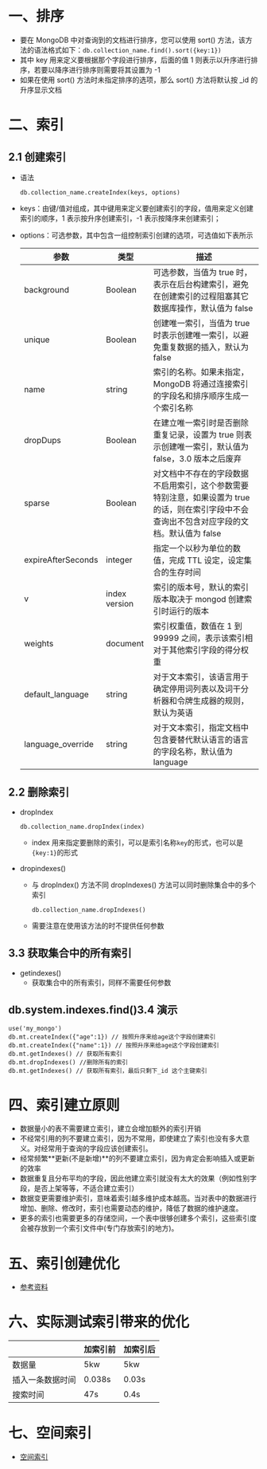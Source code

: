 # 一、排序

- 要在 MongoDB 中对查询到的文档进行排序，您可以使用 sort() 方法，该方法的语法格式如下：`db.collection_name.find().sort({key:1})`
- 其中 key 用来定义要根据那个字段进行排序，后面的值 1 则表示以升序进行排序，若要以降序进行排序则需要将其设置为 -1
- 如果在使用 sort() 方法时未指定排序的选项，那么 sort() 方法将默认按 _id 的升序显示文档

# 二、索引

## 2.1 创建索引

- 语法

  ```
  db.collection_name.createIndex(keys, options)
  ```

- keys：由键/值对组成，其中键用来定义要创建索引的字段，值用来定义创建索引的顺序，1 表示按升序创建索引，-1 表示按降序来创建索引；

- options：可选参数，其中包含一组控制索引创建的选项，可选值如下表所示

  | 参数               | 类型          | 描述                                                         |
  | ------------------ | ------------- | ------------------------------------------------------------ |
  | background         | Boolean       | 可选参数，当值为 true 时，表示在后台构建索引，避免在创建索引的过程阻塞其它数据库操作，默认值为 false |
  | unique             | Boolean       | 创建唯一索引，当值为 true 时表示创建唯一索引，以避免重复数据的插入，默认为 false |
  | name               | string        | 索引的名称。如果未指定，MongoDB 将通过连接索引的字段名和排序顺序生成一个索引名称 |
  | dropDups           | Boolean       | 在建立唯一索引时是否删除重复记录，设置为 true 则表示创建唯一索引，默认值为 false，3.0 版本之后废弃 |
  | sparse             | Boolean       | 对文档中不存在的字段数据不启用索引，这个参数需要特别注意，如果设置为 true 的话，则在索引字段中不会查询出不包含对应字段的文档。默认值为 false |
  | expireAfterSeconds | integer       | 指定一个以秒为单位的数值，完成 TTL 设定，设定集合的生存时间  |
  | v                  | index version | 索引的版本号，默认的索引版本取决于 mongod 创建索引时运行的版本 |
  | weights            | document      | 索引权重值，数值在 1 到 99999 之间，表示该索引相对于其他索引字段的得分权重 |
  | default_language   | string        | 对于文本索引，该语言用于确定停用词列表以及词干分析器和令牌生成器的规则，默认为英语 |
  | language_override  | string        | 对于文本索引，指定文档中包含要替代默认语言的语言的字段名称，默认值为 language |

## 2.2 删除索引

- dropIndex

  ```
  db.collection_name.dropIndex(index)
  ```

  - index 用来指定要删除的索引，可以是索引名称`key`的形式，也可以是`{key:1}`的形式

- dropindexes()

  - 与 dropIndex() 方法不同 dropIndexes() 方法可以同时删除集合中的多个索引

    ```
    db.collection_name.dropIndexes()
    ```

  - 需要注意在使用该方法的时不提供任何参数

## 3.3 获取集合中的所有索引

- getindexes()
  - 获取集合中的所有索引，同样不需要任何参数

## db.system.indexes.find()3.4 演示

```shell
use('my_mongo')
db.mt.createIndex({"age":1}) // 按照升序来给age这个字段创建索引
db.mt.createIndex({"name":1}) // 按照升序来给age这个字段创建索引
db.mt.getIndexes() // 获取所有索引
db.mt.dropIndexes() //删除所有的索引
db.mt.getIndexes() // 获取所有索引，最后只剩下_id 这个主键索引
```

# 四、索引建立原则

- 数据量小的表不需要建立索引，建立会增加额外的索引开销
- 不经常引用的列不要建立索引，因为不常用，即使建立了索引也没有多大意义。对经常用于查询的字段应该创建索引。
- 经常频繁**更新(不是新增)**的列不要建立索引，因为肯定会影响插入或更新的效率
- 数据重复且分布平均的字段，因此他建立索引就没有太大的效果（例如性别字段，是否上架等等，不适合建立索引）
- 数据变更需要维护索引，意味着索引越多维护成本越高。当对表中的数据进行增加、删除、修改时，索引也需要动态的维护，降低了数据的维护速度。
- 更多的索引也需要更多的存储空间，一个表中很够创建多个索引，这些索引度会被存放到一个索引文件中(专门存放索引的地方)。

# 五、索引创建优化

- [参考资料](https://www.cnblogs.com/eternityz/p/13595660.html)

# 六、实际测试索引带来的优化

|                  | 加索引前 | 加索引后 |
| ---------------- | -------- | -------- |
| 数据量           | 5kw      | 5kw      |
| 插入一条数据时间 | 0.038s   | 0.03s    |
| 搜索时间         | 47s      | 0.4s     |



# 七、空间索引

- [空间索引](https://www.yii666.com/article/285449.html)



